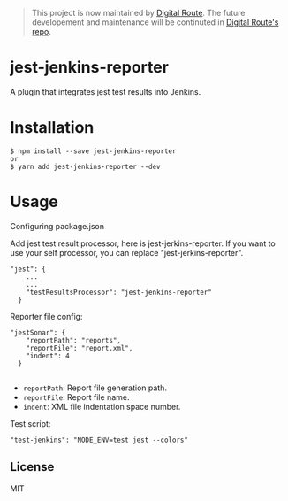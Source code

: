 
> This project is now maintained by [Digital Route](https://github.com/digitalroute). The future developement and maintenance will be continuted in [Digital Route's repo](https://github.com/digitalroute/jest-jenkins-reporter).

# jest-jenkins-reporter

A plugin that integrates jest test results into Jenkins.

# Installation

```
$ npm install --save jest-jenkins-reporter
or
$ yarn add jest-jenkins-reporter --dev
```

# Usage

Configuring package.json

Add jest test result processor, here is jest-jerkins-reporter. If you want to use your self processor, you can replace "jest-jerkins-reporter".

```
"jest": {
    ...
    ...
    "testResultsProcessor": "jest-jenkins-reporter"
  }
```



Reporter file config:

```
"jestSonar": {
    "reportPath": "reports",
    "reportFile": "report.xml",
    "indent": 4
  }
  
```

* `reportPath`: Report file generation path.
* `reportFile`: Report file name.
* `indent`: XML file indentation space number. 



Test script:

```
"test-jenkins": "NODE_ENV=test jest --colors"
```



## License

MIT

